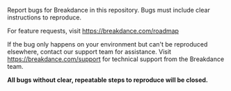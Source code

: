 Report bugs for Breakdance in this repository. Bugs must include clear instructions to reproduce.

For feature requests, visit https://breakdance.com/roadmap

If the bug only happens on your environment but can't be reproduced elsewhere, contact our support team for assistance. Visit https://breakdance.com/support for technical support from the Breakdance team.

**All bugs without clear, repeatable steps to reproduce will be closed.**
